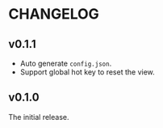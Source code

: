 # CHANGELOG

## v0.1.1

- Auto generate `config.json`.
- Support global hot key to reset the view.

## v0.1.0

The initial release.

